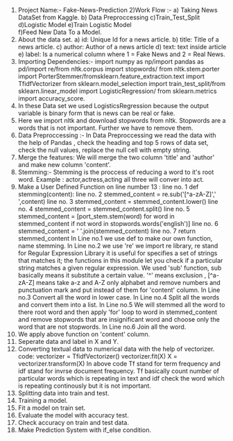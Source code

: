 1) Project Name:- Fake-News-Prediction
2)Work Flow :- a) Taking News DataSet from Kaggle. b) Data Preproccessing c)Train_Test_Split d)Logistic Model e)Train Logistic Model             
               f)Feed New Data To a Model.
3) About the data set. a) id: Unique Id for a news article. b) title: Title of a news article. c) author: Author of a news article d) text: text inside article                                  e) label: Is a numerical column where 1 = Fake News and 2 = Real News.
4) Importing Dependencies:- import numpy as np/import pandas as pd/import re/from nltk.corpus import stopwords/                                                                                      from nltk.stem.porter import PorterStemmer/fromsklearn.feature_extraction.text import TfidfVectorizer                                                                    from sklearn.model_selection import train_test_split/from sklearn.linear_model import LogisticRegression/                                                                from sklearn.metrics import accuracy_score.
5)  In these Data set we used LogisticsRegression because the output variable is binary form that is news can be real or fake.
6)  Here we import nltk and download stopwords from nltk. Stopwords are a words that is not important. Further we have to remove them.
7)  Data Preproccessing :- In  Data Preproccessing we read the data with the help of Pandas , check the heading and top 5 rows of data set, check the null values,                                  replace the null cell with empty string.
8)  Merge the features: We will merge the two column 'title' and 'author' and make new column 'content'.
9)  Stemming:- Stemming is the proccess of reducing a word to it's root word. Example : actor,actress,acting all three will conver into act.
10)  Make a User Defined Function on line number 13 :                                                                                                                               line no. 1       def stemming(content):
          line no. 2           stemmed_content = re.sub('[^a-zA-Z]',' ',content)
          line no. 3           stemmed_content = stemmed_content.lower()
          line no. 4           stemmed_content = stemmed_content.split()
          line no. 5           stemmed_content = [port_stem.stem(word) for word in stemmed_content if not word in stopwords.words('english')]
          line no. 6           stemmed_content = ' '.join(stemmed_content)
          line no. 7           return stemmed_content
      In Line no.1 we use def to make our own function, name stemming.
      In Line no.2 we use 're' we import re library, re stand for Regular Expression Library it is useful for specifies a set of strings that matches it;                                    the functions in this module let you check if a particular string matches a given regular expression.                                                                    We used 'sub' function, sub basically means it substitute  a certain value. '^' means exclusion , [^a-zA-Z] means take a-z and A-Z only alphabet and                      remove numbers and punctuation mark and put instead of them for 'content' column.
      In Line no.3 Convert all the word in lower case.
      In Line no.4 Split all the words and convert them into a list.
      In Line no.5 We will stemmed all the word to there root word and then apply 'for' loop to word in stemmed_content and remove stopwords that are insignificant word                    and choose only the word that are not stopwords.
      In Line no.6 Join all the word.
 11) We apply above function on 'content' column.
 12) Seperate data and label in X and Y.
 13) Converting textual data to numerical data with the help of vectorizer. code: vectorizer = TfidfVectorizer()
                                                                                  vectorizer.fit(X)
                                                                                  X = vectorizer.transform(X)
                       In above code Tf stand for term frequency and idf stand for invrse document frequency. Tf basically count number of particular words which is                          repeating in text and idf check the word which is repeating continously but it is not important.
14) Splitting data into train and test.
15) Training a model.
16) Fit a model on train set.
17) Evaluate the model with accuracy test.
18) Check accuracy on train and test data.
19) Make Prediction System with if_else condition.                        
